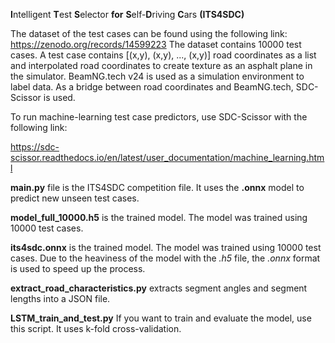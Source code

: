 **I**ntelligent **T**est **S**elector **for** **S**elf-**D**riving **C**ars **(ITS4SDC)** 

The dataset of the test cases can be found using the following link:
https://zenodo.org/records/14599223
The dataset contains 10000 test cases. A test case contains [(x,y), (x,y), ..., (x,y)] road coordinates as a list and interpolated road coordinates to create texture as an asphalt plane in the simulator.
BeamNG.tech v24 is used as a simulation environment to label data. As a bridge between road coordinates and BeamNG.tech, SDC-Scissor is used.

To run machine-learning test case predictors, use SDC-Scissor with the following link:

https://sdc-scissor.readthedocs.io/en/latest/user_documentation/machine_learning.html

**main.py** file is the ITS4SDC competition file. It uses the **.onnx** model to predict new unseen test cases.

**model_full_10000.h5** is the trained model. The model was trained using 10000 test cases. 

**its4sdc.onnx** is the trained model. The model was trained using 10000 test cases. Due to the heaviness of the model with the *.h5* file, the *.onnx* format is used to speed up the process.

**extract_road_characteristics.py** extracts segment angles and segment lengths into a JSON file.

**LSTM_train_and_test.py** If you want to train and evaluate the model, use this script. It uses k-fold cross-validation. 

